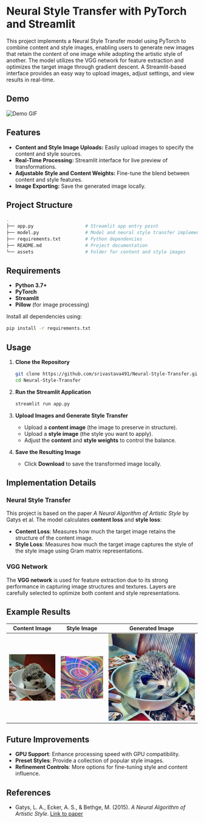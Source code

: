 
# Neural Style Transfer with PyTorch and Streamlit

This project implements a Neural Style Transfer model using PyTorch to combine content and style images, enabling users to generate new images that retain the content of one image while adopting the artistic style of another. The model utilizes the VGG network for feature extraction and optimizes the target image through gradient descent. A Streamlit-based interface provides an easy way to upload images, adjust settings, and view results in real-time.

## Demo

![Demo GIF](demo.gif)

## Features

- **Content and Style Image Uploads:** Easily upload images to specify the content and style sources.
- **Real-Time Processing:** Streamlit interface for live preview of transformations.
- **Adjustable Style and Content Weights:** Fine-tune the blend between content and style features.
- **Image Exporting:** Save the generated image locally.

## Project Structure

```bash
.
├── app.py                   # Streamlit app entry point
├── model.py                 # Model and neural style transfer implementation
├── requirements.txt         # Python dependencies
├── README.md                # Project documentation
└── assets                   # Folder for content and style images
```

## Requirements

- **Python 3.7+**
- **PyTorch**
- **Streamlit**
- **Pillow** (for image processing)

Install all dependencies using:

```bash
pip install -r requirements.txt
```

## Usage

1. **Clone the Repository**

   ```bash
   git clone https://github.com/srivastava491/Neural-Style-Transfer.git
   cd Neural-Style-Transfer
   ```

2. **Run the Streamlit Application**

   ```bash
   streamlit run app.py
   ```

3. **Upload Images and Generate Style Transfer**

   - Upload a **content image** (the image to preserve in structure).
   - Upload a **style image** (the style you want to apply).
   - Adjust the **content** and **style weights** to control the balance.

4. **Save the Resulting Image**

   - Click **Download** to save the transformed image locally.

## Implementation Details

### Neural Style Transfer

This project is based on the paper *A Neural Algorithm of Artistic Style* by Gatys et al. The model calculates **content loss** and **style loss**:

- **Content Loss**: Measures how much the target image retains the structure of the content image.
- **Style Loss**: Measures how much the target image captures the style of the style image using Gram matrix representations.

### VGG Network

The **VGG network** is used for feature extraction due to its strong performance in capturing image structures and textures. Layers are carefully selected to optimize both content and style representations.

## Example Results

| Content Image   | Style Image  | Generated Image |
|-----------------|--------------|-----------------|
| ![Content](assets/content.jpg) | ![Style](assets/style.jpg) | ![Result](assets/result.jpg) |

## Future Improvements

- **GPU Support**: Enhance processing speed with GPU compatibility.
- **Preset Styles**: Provide a collection of popular style images.
- **Refinement Controls**: More options for fine-tuning style and content influence.

## References

- Gatys, L. A., Ecker, A. S., & Bethge, M. (2015). *A Neural Algorithm of Artistic Style*. [Link to paper](https://arxiv.org/abs/1508.06576)
